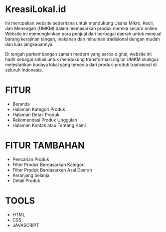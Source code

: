 # KreasiLokal.id
Ini merupakan website sederhana untuk mendukung Usaha Mikro, Kecil, dan Menengah (UMKM) dalam memasarkan produk mereka secara online. Website ini memungkinkan para penjual dari berbagai daerah untuk menjual barang kerajinan tangan, makanan dan minuman tradisional dengan mudah dan luas jangkauannya.

Di tengah perkembangan zaman modern yang serba digital, website ini hadir sebagai solusi untuk mendukung transformasi digital UMKM skaligus melestarikan budaya lokal yang tersedia dari produk-produk tradisional di seluruh Indonesia.

# FITUR 
- Beranda
- Halaman Kategori Produk
- Halaman Detail Produk
- Rekomendasi Produk Unggulan
- Halaman Kontak atau Tentang Kami 
  
# FITUR TAMBAHAN
- Pencarian Produk
- Filter Produk Berdasarkan Kategori
- Filter Produk Berdasarkan Asal Daerah
- Keranjang belanja 
- Detail Produk
  
# TOOLS
- HTML
- CSS
- JAVASCRIPT
